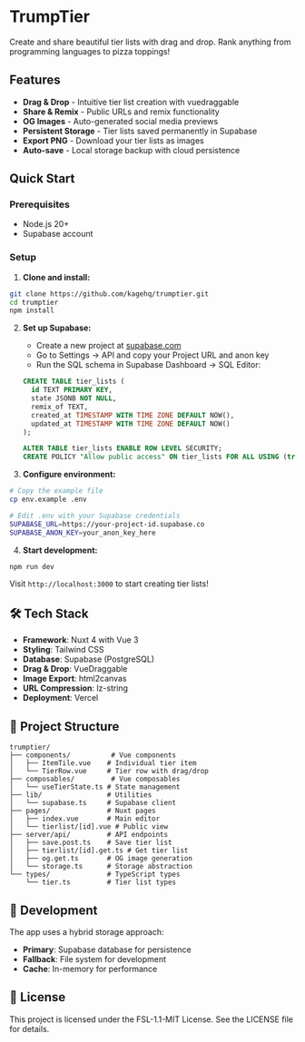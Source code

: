 # TrumpTier

Create and share beautiful tier lists with drag and drop. Rank anything from programming languages to pizza toppings!

## Features

- **Drag & Drop** - Intuitive tier list creation with vuedraggable
- **Share & Remix** - Public URLs and remix functionality
- **OG Images** - Auto-generated social media previews
- **Persistent Storage** - Tier lists saved permanently in Supabase
- **Export PNG** - Download your tier lists as images
- **Auto-save** - Local storage backup with cloud persistence

## Quick Start

### Prerequisites
- Node.js 20+ 
- Supabase account

### Setup

1. **Clone and install:**
```bash
git clone https://github.com/kagehq/trumptier.git
cd trumptier
npm install
```

2. **Set up Supabase:**
   - Create a new project at [supabase.com](https://supabase.com)
   - Go to Settings → API and copy your Project URL and anon key
   - Run the SQL schema in Supabase Dashboard → SQL Editor:
   ```sql
   CREATE TABLE tier_lists (
     id TEXT PRIMARY KEY,
     state JSONB NOT NULL,
     remix_of TEXT,
     created_at TIMESTAMP WITH TIME ZONE DEFAULT NOW(),
     updated_at TIMESTAMP WITH TIME ZONE DEFAULT NOW()
   );
   
   ALTER TABLE tier_lists ENABLE ROW LEVEL SECURITY;
   CREATE POLICY "Allow public access" ON tier_lists FOR ALL USING (true);
   ```

3. **Configure environment:**
```bash
# Copy the example file
cp env.example .env

# Edit .env with your Supabase credentials
SUPABASE_URL=https://your-project-id.supabase.co
SUPABASE_ANON_KEY=your_anon_key_here
```

4. **Start development:**
```bash
npm run dev
```

Visit `http://localhost:3000` to start creating tier lists!

## 🛠️ Tech Stack

- **Framework**: Nuxt 4 with Vue 3
- **Styling**: Tailwind CSS
- **Database**: Supabase (PostgreSQL)
- **Drag & Drop**: VueDraggable
- **Image Export**: html2canvas
- **URL Compression**: lz-string
- **Deployment**: Vercel

## 📁 Project Structure

```
trumptier/
├── components/          # Vue components
│   ├── ItemTile.vue    # Individual tier item
│   └── TierRow.vue     # Tier row with drag/drop
├── composables/         # Vue composables
│   └── useTierState.ts # State management
├── lib/                # Utilities
│   └── supabase.ts     # Supabase client
├── pages/              # Nuxt pages
│   ├── index.vue       # Main editor
│   └── tierlist/[id].vue # Public view
├── server/api/         # API endpoints
│   ├── save.post.ts    # Save tier list
│   ├── tierlist/[id].get.ts # Get tier list
│   ├── og.get.ts       # OG image generation
│   └── storage.ts      # Storage abstraction
└── types/              # TypeScript types
    └── tier.ts         # Tier list types
```

## 🔧 Development

The app uses a hybrid storage approach:
- **Primary**: Supabase database for persistence
- **Fallback**: File system for development
- **Cache**: In-memory for performance

## 📝 License

This project is licensed under the FSL-1.1-MIT License. See the LICENSE file for details.